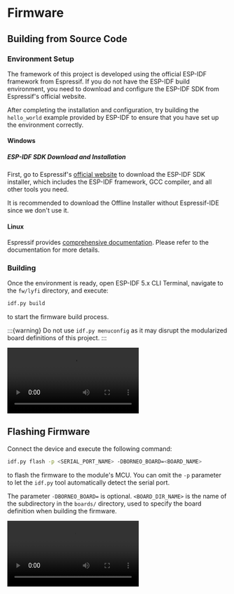 # Firmware

## Building from Source Code

### Environment Setup

The framework of this project is developed using the official ESP-IDF framework from Espressif. If you do not have the ESP-IDF build environment, you need to download and configure the ESP-IDF SDK from Espressif's official website.

After completing the installation and configuration, try building the `hello_world` example provided by ESP-IDF to ensure that you have set up the environment correctly.

#### Windows

##### ESP-IDF SDK Download and Installation

First, go to Espressif's [official website](https://dl.espressif.com/dl/esp-idf/) to download the ESP-IDF SDK installer, which includes the ESP-IDF framework, GCC compiler, and all other tools you need.

It is recommended to download the Offline Installer without Espressif-IDE since we don't use it.

#### Linux

Espressif provides [comprehensive documentation](https://docs.espressif.com/projects/esp-idf/en/latest/esp32/get-started/linux-macos-setup.html). Please refer to the documentation for more details.

### Building

Once the environment is ready, open ESP-IDF 5.x CLI Terminal, navigate to the `fw/lyfi` directory, and execute:

```bash
idf.py build
```

to start the firmware build process.

:::{warning}
Do not use `idf.py menuconfig` as it may disrupt the modularized board definitions of this project.
:::


![](./videos/fw-build.mp4)


## Flashing Firmware

Connect the device and execute the following command:

```bash
idf.py flash -p <SERIAL_PORT_NAME> -DBORNEO_BOARD=<BOARD_NAME>
```

to flash the firmware to the module's MCU. You can omit the `-p` parameter to let the `idf.py` tool automatically detect the serial port.

The parameter `-DBORNEO_BOARD=` is optional. `<BOARD_DIR_NAME>` is the name of the subdirectory in the `boards/` directory, used to specify the board definition when building the firmware.


![](./videos/fw-flashing.mp4)